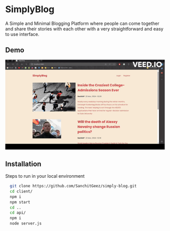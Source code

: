 
# SimplyBlog

A Simple and Minimal Blogging Platform where people can come together and share their stories with each other with a very straightforward and easy to use interface.

## Demo

![Demo GIF](https://github.com/SanchitGeez/simply-blog/blob/main/client/public/demo.gif)


## Installation

Steps to run in your local environment

```bash
  git clone https://github.com/SanchitGeez/simply-blog.git
  cd client/
  npm i
  npm start
  cd ..
  cd api/
  npm i
  node server.js
```
    